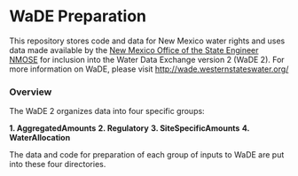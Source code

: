 # WaDE Preparation

This repository stores code and data for New Mexico water rights and uses data made available by the [New Mexico Office of the State Engineer NMOSE](http://geospatialdata-ose.opendata.arcgis.com/datasets/ose-points-of-diversion) for inclusion into the Water Data Exchange version 2 (WaDE 2). For more information on WaDE, please visit http://wade.westernstateswater.org/

### Overview 
The WaDE 2 organizes data into four specific groups: 

**1. AggregatedAmounts**
**2. Regulatory**
**3. SiteSpecificAmounts**
**4. WaterAllocation**

The data and code for preparation of each group of inputs to WaDE are put into these four directories. 
